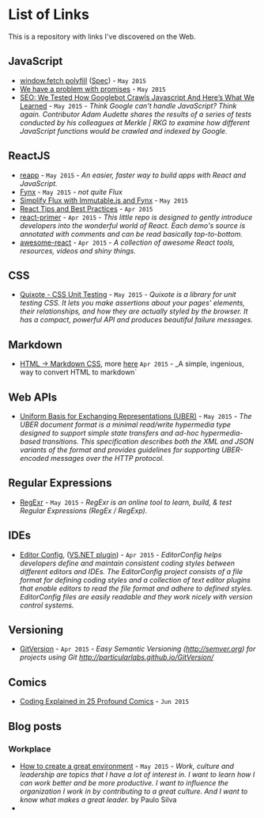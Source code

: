 # List of Links

This is a repository with links I've discovered on the Web.


## JavaScript

  * [window.fetch polyfill](https://github.com/github/fetch) ([Spec](https://fetch.spec.whatwg.org/)) - `May 2015`
  * [We have a problem with promises](http://pouchdb.com/2015/05/18/we-have-a-problem-with-promises.html) - `May 2015`
  * [SEO: We Tested How Googlebot Crawls Javascript And Here’s What We Learned](http://searchengineland.com/tested-googlebot-crawls-javascript-heres-learned-220157) - `May 2015` - _Think Google can't handle JavaScript? Think again. Contributor Adam Audette shares the results of a series of tests conducted by his colleagues at Merkle | RKG to examine how different JavaScript functions would be crawled and indexed by Google._

## ReactJS
  
  * [reapp](http://reapp.io/) - `May 2015` - _An easier, faster way to build apps with React and JavaScript._
  * [Fynx](http://foss-haas.github.io/fynx/) - `May 2015` - _not quite Flux_
  * [Simplify Flux with Immutable.js and Fynx](http://reapp.io/2015/03/11/Simplify-Flux-with-Immutable-js-and-Fynx/) - `May 2015`
  * [React Tips and Best Practices](http://aeflash.com/2015-02/react-tips-and-best-practices.html) - `Apr 2015`
  * [react-primer](https://github.com/BinaryMuse/react-primer) - `Apr 2015` - _This little repo is designed to gently introduce developers into the wonderful world of React. Each demo's source is annotated with comments and can be read basically top-to-bottom._
  * [awesome-react](https://github.com/enaqx/awesome-react) - `Apr 2015` - _A collection of awesome React tools, resources, videos and shiny things._ 

## CSS 

  * [Quixote - CSS Unit Testing](https://github.com/jamesshore/quixote/blob/master/README.md) - `May 2015` - _Quixote is a library for unit testing CSS. It lets you make assertions about your pages' elements, their relationships, and how they are actually styled by the browser. It has a compact, powerful API and produces beautiful failure messages._

## Markdown

  * [HTML -> Markdown CSS](https://gist.github.com/jbrooksuk/2d6989c35c77bf0c62f9), more [here](http://jsbin.com/huwosomawo)  `Apr 2015` - _A simple, ingenious, way to convert HTML to markdown`


## Web APIs

  * [Uniform Basis for Exchanging Representations (UBER)](https://rawgit.com/uber-hypermedia/specification/master/uber-hypermedia.html) - `May 2015` - _The UBER document format is a minimal read/write hypermedia type designed to support simple state transfers and ad-hoc hypermedia-based transitions. This specification describes both the XML and JSON variants of the format and provides guidelines for supporting UBER-encoded messages over the HTTP protocol._


## Regular Expressions
  
  * [RegExr](http://regexr.com/) - `May 2015` - _RegExr is an online tool to learn, build, & test Regular Expressions (RegEx / RegExp)._

## IDEs

  * [Editor Config](http://editorconfig.org/), ([VS.NET plugin](https://github.com/editorconfig/editorconfig-visualstudio#readme)) - `Apr 2015` - _EditorConfig helps developers define and maintain consistent coding styles between different editors and IDEs. The EditorConfig project consists of a file format for defining coding styles and a collection of text editor plugins that enable editors to read the file format and adhere to defined styles. EditorConfig files are easily readable and they work nicely with version control systems._

## Versioning

* [GitVersion](https://github.com/ParticularLabs/GitVersion) - `Apr 2015` - _Easy Semantic Versioning (http://semver.org) for projects using Git http://particularlabs.github.io/GitVersion/_


## Comics

 * [Coding Explained in 25 Profound Comics](https://medium.com/@FreeCodeCamp/coding-explained-in-25-profound-comics-8847ea03819c) - `Jun 2015`


## Blog posts

### Workplace

  * [How to create a great environment](https://medium.com/we-are-swat/how-to-create-a-great-environment-13ec8ea1b5c) - `May 2015` - _Work, culture and leadership are topics that I have a lot of interest in. I want to learn how I can work better and be more productive. I want to influence the organization I work in by contributing to a great culture. And I want to know what makes a great leader._ by Paulo Silva
  * 
  



